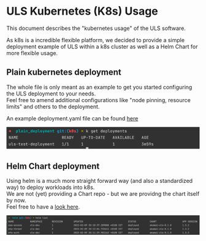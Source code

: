 # ULS Kubernetes (K8s) Usage

This document describes the "kubernetes usage" of the ULS software.  

As k8s is a incredible flexible platform, we decided to provide a simple deployment example of ULS within a k8s cluster as well as a Helm Chart for more flexible usage.

## Plain kubernetes deployment
The whole file is only meant as an example to get you started configuring the ULS deployment to your needs.  
Feel free to amend additional configurations like "node pinning, resource limits" and others to the deployment.

An example deployment.yaml file can be found [here](examples/kubernetes/plain_deployment/)

![img.png](images/uls_kubernetes_plain_deployment.png)

## Helm Chart deployment
Using helm is a much more straight forward way (and also a standardized way) to deploy workloads into k8s.  
We are not (yet) providing a Chart repo - but we are providng the chart itself by now.  
Feel free to have a [look here](examples/kubernetes/helm/).  

![img.png](images/uls_kubernetes_helm_example.png)